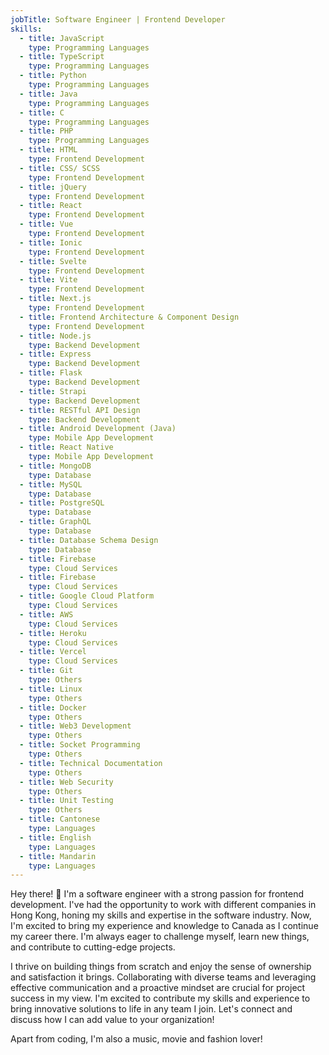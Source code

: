 ```yaml
---
jobTitle: Software Engineer | Frontend Developer
skills:
  - title: JavaScript
    type: Programming Languages
  - title: TypeScript
    type: Programming Languages
  - title: Python
    type: Programming Languages
  - title: Java
    type: Programming Languages
  - title: C
    type: Programming Languages
  - title: PHP
    type: Programming Languages
  - title: HTML
    type: Frontend Development
  - title: CSS/ SCSS
    type: Frontend Development
  - title: jQuery
    type: Frontend Development
  - title: React
    type: Frontend Development
  - title: Vue
    type: Frontend Development
  - title: Ionic
    type: Frontend Development
  - title: Svelte
    type: Frontend Development
  - title: Vite
    type: Frontend Development
  - title: Next.js
    type: Frontend Development
  - title: Frontend Architecture & Component Design
    type: Frontend Development
  - title: Node.js
    type: Backend Development
  - title: Express
    type: Backend Development
  - title: Flask
    type: Backend Development
  - title: Strapi
    type: Backend Development
  - title: RESTful API Design
    type: Backend Development
  - title: Android Development (Java)
    type: Mobile App Development
  - title: React Native
    type: Mobile App Development
  - title: MongoDB
    type: Database
  - title: MySQL
    type: Database
  - title: PostgreSQL
    type: Database
  - title: GraphQL
    type: Database
  - title: Database Schema Design
    type: Database
  - title: Firebase
    type: Cloud Services
  - title: Firebase
    type: Cloud Services
  - title: Google Cloud Platform
    type: Cloud Services
  - title: AWS
    type: Cloud Services
  - title: Heroku
    type: Cloud Services
  - title: Vercel
    type: Cloud Services
  - title: Git
    type: Others
  - title: Linux
    type: Others
  - title: Docker
    type: Others
  - title: Web3 Development
    type: Others
  - title: Socket Programming
    type: Others
  - title: Technical Documentation
    type: Others
  - title: Web Security
    type: Others
  - title: Unit Testing
    type: Others
  - title: Cantonese
    type: Languages
  - title: English
    type: Languages
  - title: Mandarin
    type: Languages
---
```


Hey there! 👋 I'm a software engineer with a strong passion for frontend development. I've had the opportunity to work with different companies in Hong Kong, honing my skills and expertise in the software industry. Now, I'm excited to bring my experience and knowledge to Canada as I continue my career there. I'm always eager to challenge myself, learn new things, and contribute to cutting-edge projects.

I thrive on building things from scratch and enjoy the sense of ownership and satisfaction it brings. Collaborating with diverse teams and leveraging effective communication and a proactive mindset are crucial for project success in my view. I'm excited to contribute my skills and experience to bring innovative solutions to life in any team I join. Let's connect and discuss how I can add value to your organization!

Apart from coding, I'm also a music, movie and fashion lover!
